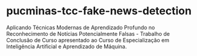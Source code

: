 # pucminas-tcc-fake-news-detection
Aplicando Técnicas Modernas de Aprendizado Profundo no Reconhecimento de Notícias Potencialmente Falsas - Trabalho de Conclusão de Curso apresentado ao Curso de Especialização em Inteligência Artificial e Aprendizado de Máquina.
